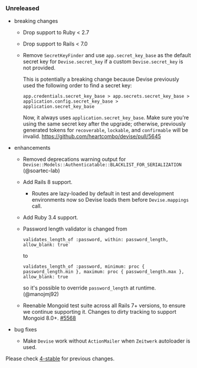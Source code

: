 ### Unreleased

* breaking changes
  * Drop support to Ruby < 2.7
  * Drop support to Rails < 7.0
  * Remove `SecretKeyFinder` and use `app.secret_key_base` as the default secret key for `Devise.secret_key` if a custom `Devise.secret_key` is not provided.

    This is potentially a breaking change because Devise previously used the following order to find a secret key:

    ```
    app.credentials.secret_key_base > app.secrets.secret_key_base > application.config.secret_key_base > application.secret_key_base
    ```

    Now, it always uses `application.secret_key_base`. Make sure you're using the same secret key after the upgrade; otherwise, previously generated tokens for `recoverable`, `lockable`, and `confirmable` will be invalid.
    https://github.com/heartcombo/devise/pull/5645

* enhancements
  * Removed deprecations warning output for `Devise::Models::Authenticatable::BLACKLIST_FOR_SERIALIZATION` (@soartec-lab)
  * Add Rails 8 support.
    - Routes are lazy-loaded by default in test and development environments now so Devise loads them before `Devise.mappings` call.
  * Add Ruby 3.4 support.
  * Password length validator is changed from

    ```
    validates_length_of :password, within: password_length, allow_blank: true`
    ```

    to

    ```
    validates_length_of :password, minimum: proc { password_length.min }, maximum: proc { password_length.max }, allow_blank: true
    ```

    so it's possible to override `password_length` at runtime. (@manojmj92)
  * Reenable Mongoid test suite across all Rails 7+ versions, to ensure we continue supporting it. Changes to dirty tracking to support Mongoid 8.0+. [#5568](https://github.com/heartcombo/devise/pull/5568)
* bug fixes
  * Make `Devise` work without `ActionMailer` when `Zeitwerk` autoloader is used.

Please check [4-stable](https://github.com/heartcombo/devise/blob/4-stable/CHANGELOG.md)
for previous changes.
